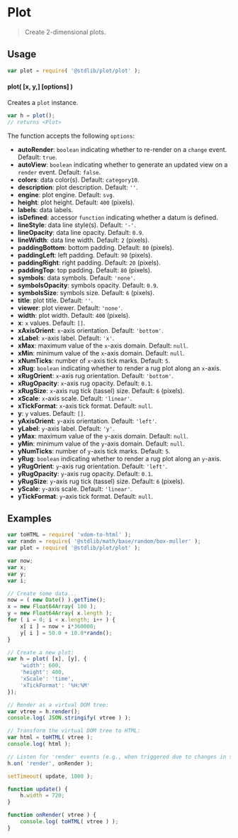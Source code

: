 Plot
===

> Create 2-dimensional plots.

<!-- TODO: show demo plot -->


<!-- <usage> -->

## Usage

``` javascript
var plot = require( '@stdlib/plot/plot' );
```

#### plot( \[x, y,\] \[options\] )

Creates a `plot` instance.

``` javascript
var h = plot();
// returns <Plot>
```

The function accepts the following `options`:

* __autoRender__: `boolean` indicating whether to re-render on a `change` event. Default: `true`.
* __autoView__: `boolean` indicating whether to generate an updated view on a `render` event. Default: `false`.
* __colors__: data color(s). Default: `category10`.
* __description__: plot description. Default: `''`.
* __engine__: plot engine. Default: `svg`.
* __height__: plot height. Default: `400` (pixels).
* __labels__: data labels.
* __isDefined__: accessor `function` indicating whether a datum is defined.
* __lineStyle__: data line style(s). Default: `'-'`.
* __lineOpacity__: data line opacity. Default: `0.9`.
* __lineWidth__: data line width. Default: `2` (pixels).
* __paddingBottom__: bottom padding. Default: `80` (pixels).
* __paddingLeft__: left padding. Default: `90` (pixels).
* __paddingRight__: right padding. Default: `20` (pixels).
* __paddingTop__: top padding. Default: `80` (pixels).
* __symbols__: data symbols. Default: `'none'`.
* __symbolsOpacity__: symbols opacity. Default: `0.9`.
* __symbolsSize__: symbols size. Default: `6` (pixels).
* __title__: plot title. Default: `''`.
* __viewer__: plot viewer. Default: `'none'`.
* __width__: plot width. Default: `400` (pixels).
* __x__: `x` values. Default: `[]`.
* __xAxisOrient__: `x`-axis orientation. Default: `'bottom'`.
* __xLabel__: `x`-axis label. Default: `'x'`.
* __xMax__: maximum value of the `x`-axis domain. Default: `null`.
* __xMin__: minimum value of the `x`-axis domain. Default: `null`.
* __xNumTicks__: number of `x`-axis tick marks. Default: `5`.
* __xRug__: `boolean` indicating whether to render a rug plot along an `x`-axis.
* __xRugOrient__: `x`-axis rug orientation. Default: `'bottom'`.
* __xRugOpacity__: `x`-axis rug opacity. Default: `0.1`.
* __xRugSize__: `x`-axis rug tick (tassel) size. Default: `6` (pixels).
* __xScale__: `x`-axis scale. Default: `'linear'`.
* __xTickFormat__: `x`-axis tick format. Default: `null`.
* __y__: `y` values. Default: `[]`.
* __yAxisOrient__: `y`-axis orientation. Default: `'left'`.
* __yLabel__: `y`-axis label. Default: `'y'`.
* __yMax__: maximum value of the `y`-axis domain. Default: `null`.
* __yMin__: minimum value of the `y`-axis domain. Default: `null`.
* __yNumTicks__: number of `y`-axis tick marks. Default: `5`.
* __yRug__: `boolean` indicating whether to render a rug plot along an `y`-axis.
* __yRugOrient__: `y`-axis rug orientation. Default: `'left'`.
* __yRugOpacity__: `y`-axis rug opacity. Default: `0.1`.
* __yRugSize__: `y`-axis rug tick (tassel) size. Default: `6` (pixels).
* __yScale__: `y`-axis scale. Default: `'linear'`.
* __yTickFormat__: `y`-axis tick format. Default: `null`.

<!-- </usage> -->


<!-- <examples> -->

## Examples

``` javascript
var toHTML = require( 'vdom-to-html' );
var randn = require( '@stdlib/math/base/random/box-muller' );
var plot = require( '@stdlib/plot/plot' );

var now;
var x;
var y;
var i;

// Create some data...
now = ( new Date() ).getTime();
x = new Float64Array( 100 );
y = new Float64Array( x.length );
for ( i = 0; i < x.length; i++ ) {
    x[ i ] = now + i*360000;
    y[ i ] = 50.0 + 10.0*randn();
}

// Create a new plot:
var h = plot( [x], [y], {
    'width': 600,
    'height': 480,
    'xScale': 'time',
    'xTickFormat': '%H:%M'
});

// Render as a virtual DOM tree:
var vtree = h.render();
console.log( JSON.stringify( vtree ) );

// Transform the virtual DOM tree to HTML:
var html = toHTML( vtree );
console.log( html );

// Listen for 'render' events (e.g., when triggered due to changes in state):
h.on( 'render', onRender );

setTimeout( update, 1000 );

function update() {
    h.width = 720;
}

function onRender( vtree ) {
    console.log( toHTML( vtree ) );
}
```

<!-- </examples> -->


<!-- <links> -->

<!-- </links> -->
